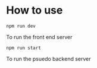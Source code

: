 # How to use

```shell
npm run dev
```

To run the front end server

```shell
npm run start
```

To run the psuedo backend server
